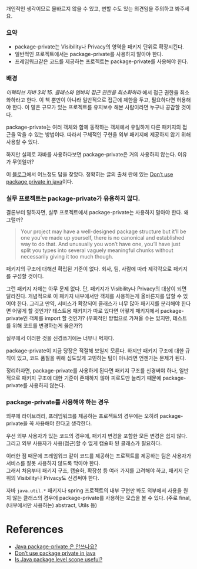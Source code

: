 
개인적인 생각이므로 올바르지 않을 수 있고, 변할 수도 있는 의견임을 주의하고 봐주세요.

### 요약
- package-private는 Visibility나 Privacy의 영역을 패키지 단위로 확장시킨다.
- 일반적인 프로젝트에서는 package-private를 사용하지 말아야 한다.
- 프레임워크같은 코드를 제공하는 프로젝트는 package-private를 사용해야 한다.

### 배경
_이펙티브 자바 3의 15. 클래스와 멤버의 접근 권한을 최소화하라_ 에서 접근 권한을 최소화하라고 한다. 이 책 뿐만이 아니라 일반적으로 접근에 제한을 두고, 필요하다면 허용해야 한다. 이 말은 규모가 있는 프로젝트를 유지보수 해본 사람이라면 누구나 공감할 것이다.

package-private는 여러 객체와 함께 동작하는 객체에서 유일하게 다른 패키지의 접근을 막을 수 있는 방법이다. 따라서 구체적인 구현을 외부 패키지에 제공하지 않기 위해 사용할 수 있다.

하지만 실제로 자바를 사용하다보면 package-private은 거의 사용하지 않는다. 이유가 무엇일까?

이 [블로그](https://hyeon9mak.github.io/Java-dont-use-package-private/)에서 어느정도 답을 찾았다. 정확히는 글의 출처 란에 있는 [Don’t use package private in java](https://hummusandmagnets.tumblr.com/post/52285020299/dont-use-package-private-in-java)이다.

### 실무 프로젝트는 package-private가 유용하지 않다.

결론부터 말하자면, 실무 프로젝트에서 package-private는 사용하지 말아야 한다. 왜 그럴까? 

> Your project may have a well-designed package structure but it’ll be one you’ve made up yourself, there is no canonical and established way to do that. And unusually you won’t have one, you’ll have just split you types into several vaguely meaningful chunks without necessarily giving it too much though.

패키지의 구조에 대해선 확립된 기준이 없다. 회사, 팀, 사람에 따라 제각각으로 패키지를 구성할 것이다.

그런 패키지 자체는 아무 문제 없다. 단, 패키지가 Visibility나 Privacy의 대상이 되면 달라진다. 개념적으로 이 패키지 내부에서만 객체를 사용하는게 올바른지를 답할 수 있어야 한다. 그리고 만약, 서비스가 확장되어 클래스가 너무 많아 패키지를 분리해야 한다면 어떻게 할 것인가? 테스트용 패키지가 따로 있다면 어떻게 패키지에서 package-private인 객체를 import 할 것인가? (우회적인 방법으로 가져올 수는 있지만, 테스트를 위해 코드를 변경하는게 옳은가?)

실무에서 이러한 것을 신경쓰기에는 너무나 벅차다.

package-private이 지금 당장은 적절해 보일지 모른다. 하지만 패키지 구조에 대한 규칙이 있고, 코드 품질을 위해 심도있게 고민하는 팀이 아니라면 언젠가는 문제가 된다.

정리하자면, package-private를 사용하게 된다면 패키지 구조를 신경써야 하나, 일반적으로 패키지 구조에 대한 기준이 존재하지 않아 피로도만 늘리기 때문에 package-private를 사용하지 않는다.

### package-private를 사용해야 하는 경우

외부에 라이브러리, 프레임워크를 제공하는 프로젝트의 경우에는 오히려 package-private을 꼭 사용해야 한다고 생각한다.

우선 외부 사용자가 있는 코드의 경우에, 패키지 변경을 포함한 모든 변경은 쉽지 않다.   
그리고 외부 사용자가 사용(접근)할 수 없게 캡슐화 된 클래스가 필요하다.   

이러한 점 때문에 프레임워크 같이 코드를 제공하는 프로젝트를 제공하는 팀은 사용자가 서비스를 잘못 사용하지 않도록 막아야 한다.  
그래서 처음부터 패키지 구조, 캡슐화, 확장성 등 여러 가지를 고려해야 하고, 패키지 단위의 Visibility나 Privacy도 신경써야 한다.

자바 `java.util.*` 패키지나 spring 프로젝트의 내부 구현만 봐도 외부에서 사용을 원치 않는 클래스의 경우에 package-private를 사용하는 모습을 볼 수 있다. (주로 final, (내부에서만 사용하는) abstract, Utils 등)

# References
- [Java package-private 은 안쓰나요?](https://hyeon9mak.github.io/Java-dont-use-package-private/)
- [Don’t use package private in java](https://hummusandmagnets.tumblr.com/post/52285020299/dont-use-package-private-in-java)
- [Is Java package level scope useful?](https://softwareengineering.stackexchange.com/questions/294640/is-java-package-level-scope-useful)
